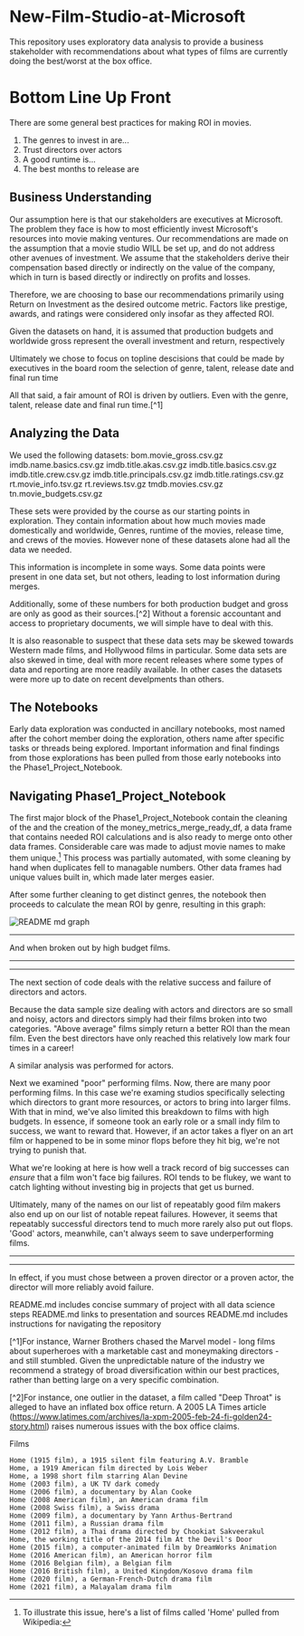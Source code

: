 # New-Film-Studio-at-Microsoft
This repository uses exploratory data analysis to provide a business stakeholder with recommendations about what types of films are currently doing the best/worst at the box office.
 
 
# Bottom Line Up Front
There are some general best practices for making ROI in movies.
1. The genres to invest in are...
2. Trust directors over actors
3. A good runtime is...
4. The best months to release are
 
 
## Business Understanding
 
Our assumption here is that our stakeholders are executives at Microsoft. The problem they face is how to most efficiently invest Microsoft's resources into movie making ventures. Our recommendations are made on the assumption that a movie studio WILL be set up, and do not address other avenues of investment. We assume that the stakeholders derive their compensation based directly or indirectly on the value of the company, which in turn is based directly or indirectly on profits and losses.
 
Therefore, we are choosing to base our recommendations primarily using Return on Investment as the desired outcome metric. Factors like prestige, awards, and ratings were considered only insofar as they affected ROI.

Given the datasets on hand, it is assumed that production budgets and worldwide gross represent the overall investment and return, respectively

Ultimately we chose to focus on topline descisions that could be made by executives in the board room the selection of genre, talent, release date and final run time

All that said, a fair amount of ROI is driven by outliers. Even with the genre, talent, release date and final run time.[^1]
  

## Analyzing the Data
We used the following datasets:
bom.movie_gross.csv.gz
imdb.name.basics.csv.gz
imdb.title.akas.csv.gz
imdb.title.basics.csv.gz
imdb.title.crew.csv.gz
imdb.title.principals.csv.gz
imdb.title.ratings.csv.gz
rt.movie_info.tsv.gz
rt.reviews.tsv.gz
tmdb.movies.csv.gz
tn.movie_budgets.csv.gz
 
These sets were provided by the course as our starting points in exploration.  They contain information about how much movies made domestically and worldwide, Genres, runtime of the movies, release time, and crews of the movies. However none of these datasets alone had all the data we needed.
 
This information is incomplete in some ways. Some data points were present in one data set, but not others, leading to lost information during merges.
 
Additionally, some of these numbers for both production budget and gross are only as good as their sources.[^2] Without a forensic accountant and access to proprietary documents, we will simple have to deal with this.
 
It is also reasonable to suspect that these data sets may be skewed towards Western made films, and Hollywood films in particular. Some data sets are also skewed in time, deal with more recent releases where some types of data and reporting are more readily available. In other cases the datasets were more up to date on recent develpments than others.

## The Notebooks 

Early data exploration was conducted in ancillary notebooks, most named after the cohort member doing the exploration, others name after specific tasks or threads being explored. Important information and final findings from those explorations has been pulled from those early notebooks into the Phase1_Project_Notebook.

## Navigating Phase1_Project_Notebook

The first major block of the Phase1_Project_Notebook contain the cleaning of the and the creation of the money_metrics_merge_ready_df, a data frame that contains needed ROI calculations and is also ready to merge onto other data frames. Considerable care was made to adjust movie names to make them unique.[^bignote]  This process was partially automated, with some cleaning by hand when duplicates fell to managable numbers. Other data frames had unique values built in, which made later merges easier.

After some further cleaning to get distinct genres, the notebook then proceeds to calculate the mean ROI by genre, resulting in this graph:

![README md graph](https://user-images.githubusercontent.com/81991136/139350135-0d5755b3-294f-48fd-bc84-cb51964ad818.png)


*******

And when broken out by high budget films.
*******

*******


The next section of code deals with the relative success and failure of directors and actors.

Because the data sample size dealing with actors and directors are so small and noisy, actors and directors simply had their films broken into two categories. "Above average" films simply return a better ROI than the mean film. Even the best directors have only reached this relatively low mark four times in a career!

A similar analysis was performed for actors.


Next we examined "poor" performing films. Now, there are many poor performing films. In this case we're examing studios specifically selecting which directors to grant more resources, or actors to bring into larger films. With that in mind, we've also limited this breakdown to films with high budgets. In essence, if someone took an early role or a small indy film to success, we want to reward that. However, if an actor takes a flyer on an art film or happened to be in some minor flops before they hit big, we're not trying to punish that.

What we're looking at here is how well a track record of big successes can *ensure* that a film won't face big failures. ROI tends to be flukey, we want to catch lighting without investing big in projects that get us burned.

Ultimately, many of the names on our list of repeatably good film makers also end up on our list of notable repeat failures. However, it seems that repeatably successful directors tend to much more rarely also put out flops. 'Good' actors, meanwhile, can't always seem to save underperforming films.

*******

*******

In effect, if you must chose between a proven director or a proven actor, the director will more reliably avoid failure.









README.md includes concise summary of project with all data science steps
README.md links to presentation and sources
README.md includes instructions for navigating the repository

[^1]For instance, Warner Brothers chased the Marvel model - long films about superheroes with a marketable cast and moneymaking directors -  and still stumbled. Given the unpredictable nature of the industry we recommend a strategy of broad diversification within our best practices, rather than betting large on a very specific combination.


[^2]For instance, one outlier in the dataset, a film called "Deep Throat" is alleged to have an inflated box office return. A 2005 LA Times article (https://www.latimes.com/archives/la-xpm-2005-feb-24-fi-golden24-story.html) raises numerous issues with the box office claims.



[^bignote]: To illustrate this issue, here's a list of films called 'Home' pulled from Wikipedia:

Films

    Home (1915 film), a 1915 silent film featuring A.V. Bramble
    Home, a 1919 American film directed by Lois Weber
    Home, a 1998 short film starring Alan Devine
    Home (2003 film), a UK TV dark comedy
    Home (2006 film), a documentary by Alan Cooke
    Home (2008 American film), an American drama film
    Home (2008 Swiss film), a Swiss drama
    Home (2009 film), a documentary by Yann Arthus-Bertrand
    Home (2011 film), a Russian drama film
    Home (2012 film), a Thai drama directed by Chookiat Sakveerakul
    Home, the working title of the 2014 film At the Devil's Door
    Home (2015 film), a computer-animated film by DreamWorks Animation
    Home (2016 American film), an American horror film
    Home (2016 Belgian film), a Belgian film
    Home (2016 British film), a United Kingdom/Kosovo drama film
    Home (2020 film), a German-French-Dutch drama film
    Home (2021 film), a Malayalam drama film

